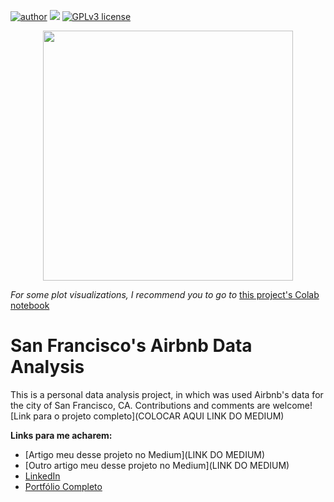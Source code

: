 

[![author](https://img.shields.io/badge/author-lucca.miorelli-red.svg)](https://www.linkedin.com/in/lucca-miorelli/) [![](https://img.shields.io/badge/python-3.7+-blue.svg)](https://www.python.org/downloads/release/python-365/) [![GPLv3 license](https://img.shields.io/badge/License-GPLv3-blue.svg)](http://perso.crans.org/besson/LICENSE.html)

<p align="center">
  <img src="https://image.freepik.com/free-photo/golden-gate-bridge-body-water-near-rock-formations-during-sunset-san-francisco-california_181624-3228.jpg" height=400px >
</p>

*For some plot visualizations, I recommend you to go to* [this project's Colab notebook](https://colab.research.google.com/drive/1Upv_XLRQfO92UFFQHQVzbaw1ZMyRjEre?usp=sharing)

# San Francisco's Airbnb Data Analysis
This is a personal data analysis project, in which was used Airbnb's data for the city of San Francisco, CA. Contributions and comments are welcome!
[Link para o projeto completo](COLOCAR AQUI LINK DO MEDIUM)

**Links para me acharem:**
* [Artigo meu desse projeto no Medium](LINK DO MEDIUM)
* [Outro artigo meu desse projeto no Medium](LINK DO MEDIUM)
* [LinkedIn](https://www.linkedin.com/in/lucca-miorelli/)
* [Portfólio Completo](https://github.com/lucca-miorelli/ds_projects)
